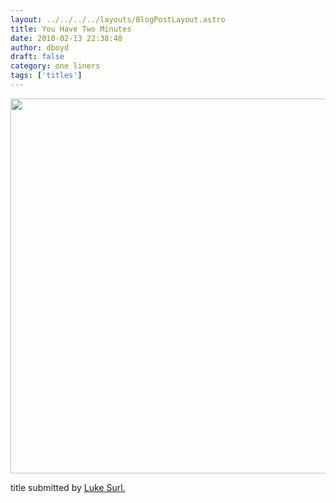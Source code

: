 ```yaml
---
layout: ../../../../layouts/BlogPostLayout.astro
title: You Have Two Minutes
date: 2010-02-13 22:38:48
author: dboyd
draft: false
category: one liners
tags: ['titles']
---
```

<img
    srcset="https://img.danaboyd.com/images/2010/02/butcherShark_480.avif 480w"
    sizes="(max-width: 480px) 100vw"
    src="https://img.danaboyd.com/images/2010/02/butcherShark.jpg"
    alt=""
    style="width: auto; height: clamp(0px, 95vh, 600px);"
/>

title submitted by <a href="http://www.lukesurl.com/">Luke Surl.</a>